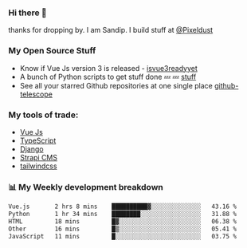 ### Hi there 👋

thanks for dropping by.
I am Sandip. I build stuff at [@Pixeldust](github.com/pixeldust-in/)

###  **My Open Source Stuff**

 - Know if Vue Js version 3 is released -  [isvue3readyyet](https://github.com/sandiprb/isvue3readyyet)
 - A bunch of Python scripts to get stuff done 💤 💤 [stuff](https://github.com/sandiprb/stuff)
 - See all your starred Github repositories at one single place [github-telescope](https://github.com/sandiprb/github-telescope)



###  **My tools of trade:**
 - [Vue Js](https://github.com/vuejs/vue/)
 - [TypeScript](https://github.com/microsoft/TypeScript)
 - [Django](github.com/django/django)
 - [Strapi CMS](github.com/strapi/strapi)
 - [tailwindcss](https://github.com/tailwindlabs/tailwindcss)


###  📊 **My Weekly development breakdown**
<!--START_SECTION:waka-->

```txt
Vue.js       2 hrs 8 mins    ██████████▓░░░░░░░░░░░░░░   43.16 %
Python       1 hr 34 mins    ████████░░░░░░░░░░░░░░░░░   31.88 %
HTML         18 mins         █▓░░░░░░░░░░░░░░░░░░░░░░░   06.38 %
Other        16 mins         █▒░░░░░░░░░░░░░░░░░░░░░░░   05.41 %
JavaScript   11 mins         █░░░░░░░░░░░░░░░░░░░░░░░░   03.75 %
```

<!--END_SECTION:waka-->
